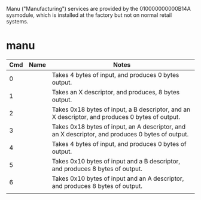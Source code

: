 Manu ("Manufacturing") services are provided by the 010000000000B14A
sysmodule, which is installed at the factory but not on normal retail
systems.

# manu

| Cmd | Name | Notes                                                                                            |
| --- | ---- | ------------------------------------------------------------------------------------------------ |
| 0   |      | Takes 4 bytes of input, and produces 0 bytes output.                                             |
| 1   |      | Takes an X descriptor, and produces, 8 bytes output.                                             |
| 2   |      | Takes 0x18 bytes of input, a B descriptor, and an X descriptor, and produces 0 bytes of output.  |
| 3   |      | Takes 0x18 bytes of input, an A descriptor, and an X descriptor, and produces 0 bytes of output. |
| 4   |      | Takes 4 bytes of input, and produces 0 bytes of output.                                          |
| 5   |      | Takes 0x10 bytes of input and a B descriptor, and produces 8 bytes of output.                    |
| 6   |      | Takes 0x10 bytes of input and an A descriptor, and produces 8 bytes of output.                   |
|     |      |                                                                                                  |
